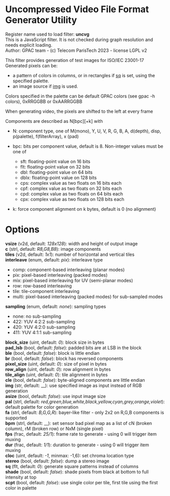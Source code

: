 <!-- automatically generated - do not edit, patch gpac/applications/gpac/gpac.c -->

# Uncompressed Video File Format Generator Utility  
  
Register name used to load filter: __uncvg__  
This is a JavaScript filter. It is not checked during graph resolution and needs explicit loading.  
Author: GPAC team - (c) Telecom ParisTech 2023 - license LGPL v2  
  
This filter provides generation of test images for ISO/IEC 23001-17  
Generated pixels can be:  

- a pattern of colors in columns, or in rectangles if [sq](#sq) is set, using the specified palette.  
- an image source if [img](#img) is used.  

  
Colors specified in the palette can be default GPAC colors (see gpac -h colors), 0xRRGGBB or 0xAARRGGBB  
  
When generating video, the pixels are shifted to the left at every frame  
  
Components are described as N[bpc][+k] with  

- N: component type, one of M(mono), Y, U, V, R, G, B, A, d(depth), disp, p(palette), f(filterArray), x (pad)  
- bpc: bits per component value, default is 8. Non-integer values must be one of  

    - sft: floating-point value on 16 bits  
    - flt: floating-point value on 32 bits  
    - dbl: floating-point value on 64 bits  
    - dblx: floating-point value on 128 bits  
    - cps: complex value as two floats on 16 bits each  
    - cpf: complex value as two floats on 32 bits each  
    - cpd: complex value as two floats on 64 bits each  
    - cpx: complex value as two floats on 128 bits each  

- k: force component alignment on k bytes, default is 0 (no alignment)  

  

# Options    
  
<a id="vsize">__vsize__</a> (v2d, default: _128x128_): width and height of output image  
<a id="c">__c__</a> (strl, default: _R8,G8,B8_): image components  
<a id="tiles">__tiles__</a> (v2d, default: _1x1_): number of horizontal and vertical tiles  
<a id="interleave">__interleave__</a> (enum, default: _pix_): interleave type  

- comp: component-based interleaving (planar modes)  
- pix: pixel-based interleaving (packed modes)  
- mix: pixel-based interleaving for UV (semi-planar modes)  
- row: row-based interleaving  
- tile: tile-component interleaving  
- multi: pixel-based interleaving (packed modes) for sub-sampled modes  
  
<a id="sampling">__sampling__</a> (enum, default: _none_): sampling types  

- none: no sub-sampling  
- 422: YUV 4:2:2 sub-sampling  
- 420: YUV 4:2:0 sub-sampling  
- 411: YUV 4:1:1 sub-sampling  
  
<a id="block_size">__block_size__</a> (uint, default: _0_): block size in bytes  
<a id="pad_lsb">__pad_lsb__</a> (bool, default: _false_): padded bits are at LSB in the block  
<a id="ble">__ble__</a> (bool, default: _false_): block is little endian  
<a id="br">__br__</a> (bool, default: _false_): block has reversed components  
<a id="pixel_size">__pixel_size__</a> (uint, default: _0_): size of pixel in bytes  
<a id="row_align">__row_align__</a> (uint, default: _0_): row alignment in bytes  
<a id="tile_align">__tile_align__</a> (uint, default: _0_): tile alignment in bytes  
<a id="cle">__cle__</a> (bool, default: _false_): byte-aligned components are little endian  
<a id="img">__img__</a> (str, default: __): use specified image as input instead of RGB generation  
<a id="asize">__asize__</a> (bool, default: _false_): use input image size  
<a id="pal">__pal__</a> (strl, default: _red,green,blue,white,black,yellow,cyan,grey,orange,violet_): default palette for color generation  
<a id="fa">__fa__</a> (strl, default: _B,G,G,R_): bayer-like filter - only 2x2 on R,G,B components is supported  
<a id="bpm">__bpm__</a> (strl, default: __): set sensor bad pixel map as a list of cN (broken column), rM (broken row) or NxM (single pixel)  
<a id="fps">__fps__</a> (frac, default: _25/1_): frame rate to generate - using 0 will trigger item muxing  
<a id="dur">__dur__</a> (frac, default: _1/1_): duration to generate - using 0 will trigger item muxing  
<a id="cloc">__cloc__</a> (uint, default: _-1_, minmax: -1,6): set chroma location type  
<a id="stereo">__stereo__</a> (bool, default: _false_): dump a stereo image  
<a id="sq">__sq__</a> (flt, default: _0_): generate square patterns instead of columns  
<a id="shade">__shade__</a> (bool, default: _false_): shade pixels from black at bottom to full intensity at top  
<a id="scpt">__scpt__</a> (bool, default: _false_): use single color per tile, first tile using the first color in palette  
  
